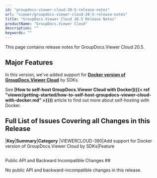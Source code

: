 ```yaml
---
id: "groupdocs-viewer-cloud-20-5-release-notes"
url: "viewer/groupdocs-viewer-cloud-20-5-release-notes"
title: "GroupDocs.Viewer Cloud 20.5 Release Notes"
productName: "GroupDocs.Viewer Cloud"
description: ""
keywords: ""
---
```


This page contains release notes for GroupDocs.Viewer Cloud 20.5.

## Major Features ##

In this version, we've added support for **[Docker version of GroupDocs.Viewer Cloud](https://hub.docker.com/r/groupdocs/viewer-cloud)** by SDKs.

See **[How to self-host GroupDocs.Viewer Cloud with Docker]({{< ref "viewer/getting-started/how-to-self-host-groupdocs-viewer-cloud-with-docker.md" >}}))** article to find out more about self-hosting with Docker.

## Full List of Issues Covering all Changes in this Release ##

|**Key**|**Summary**|**Category**
|VIEWERCLOUD-390|Add support for Docker version of GroupDocs.Viewer Cloud by SDKs|Feature

##
Public API and Backward Incompatible Changes ##

No public API and backward-incompatible changes in this release.